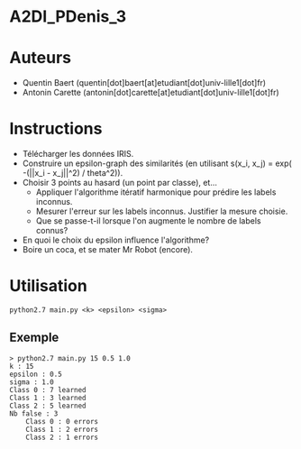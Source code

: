 # A2DI_PDenis_3

# Auteurs

*	Quentin Baert (quentin[dot]baert[at]etudiant[dot]univ-lille1[dot]fr)
*	Antonin Carette (antonin[dot]carette[at]etudiant[dot]univ-lille1[dot]fr)

# Instructions

*	Télécharger les données IRIS.
*	Construire un epsilon-graph des similarités (en utilisant s(x_i, x_j) = exp( -(||x_i - x_j||^2) / theta^2)).
*	Choisir 3 points au hasard (un point par classe), et...
	*	Appliquer l'algorithme itératif harmonique pour prédire les labels inconnus.
	*	Mesurer l'erreur sur les labels inconnus. Justifier la mesure choisie.
	*	Que se passe-t-il lorsque l'on augmente le nombre de labels connus?
*	En quoi le choix du epsilon influence l'algorithme?
*	Boire un coca, et se mater Mr Robot (encore).

# Utilisation

```
python2.7 main.py <k> <epsilon> <sigma>
```

## Exemple

```
> python2.7 main.py 15 0.5 1.0
k : 15
epsilon : 0.5
sigma : 1.0
Class 0 : 7 learned
Class 1 : 3 learned
Class 2 : 5 learned
Nb false : 3
	Class 0 : 0 errors
	Class 1 : 2 errors
	Class 2 : 1 errors
```
